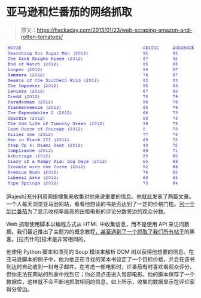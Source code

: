 # 亚马逊和烂番茄的网络抓取

> 原文：<https://hackaday.com/2013/01/23/web-scraping-amazon-and-rotten-tomatoes/>

![web-scraping-amazon-and-rotten-tomatos](img/47f4b9f9afac157a9403fc82f8dfdbee.png)

[Rajesh]充分利用网络搜集来收集对他来说重要的信息。他就此发表了两篇文章。一个人每天浏览亚马逊网站，看看他想读的书是否达到了一定的价格门槛。[另一个刮烂番茄](http://rawdust.com/rotten/rotten-tomatoes-audience-scores.htm)为了显示收视率最高的出租电影的评论分数旁边的观众分数。

Web 抓取使用脚本以编程方式从 HTML 中收集信息，而不是使用 API 来访问数据。我们最近推出了主题为的概念教程[，甚至遇到了](http://hackaday.com/2012/12/10/web-scraping-tutorial/)[一个抓取了我们所有帖子](http://hackaday.com/2012/06/13/scraping-blogs-for-fun-and-profit/)的黑客。[拉杰什的]技术是非常相同的。

他使用 Python 脚本和漂亮的 Soup 模块来解析 DOM 树以获得他想要的信息。在亚马逊脚本的例子中，他为他正在寻找的某本书设定了一个目标价格，并会在该书到达时自动收到一封电子邮件。在考虑一部电影时，烂番茄有时喜欢看观众评分，但你无法在网站的列表中找到它；你必须点击进入每部电影。他的脚本保存了一个数据库，这样就不会不断地抓取相同的信息。如上所示，收集的数据显示在评论家得分旁边。